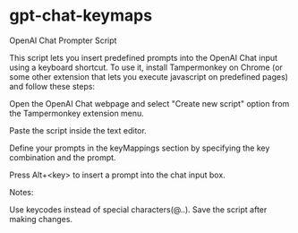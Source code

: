 # gpt-chat-keymaps

OpenAI Chat Prompter Script


This script lets you insert predefined prompts into the OpenAI Chat input using a keyboard shortcut. To use it, install Tampermonkey on Chrome (or some other extension that lets you execute javascript on predefined pages) and follow these steps:


Open the OpenAI Chat webpage and select "Create new script" option from the Tampermonkey extension menu.

Paste the script inside the text editor.

Define your prompts in the keyMappings section by specifying the key combination and the prompt.

Press Alt+\<key\> to insert a prompt into the chat input box.


Notes:

Use keycodes instead of special characters(@..).
Save the script after making changes.
